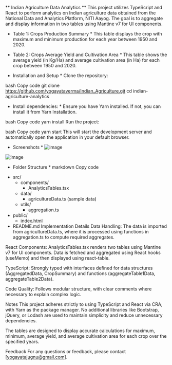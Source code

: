 ** Indian Agriculture Data Analytics **
This project utilizes TypeScript and React to perform analytics on Indian agriculture data obtained from the National Data and Analytics Platform, NITI Aayog. The goal is to aggregate and display information in two tables using Mantine v7 for UI components.

* Table 1: Crops Production Summary *
This table displays the crop with maximum and minimum production for each year between 1950 and 2020.

* Table 2: Crops Average Yield and Cultivation Area *
This table shows the average yield (in Kg/Ha) and average cultivation area (in Ha) for each crop between 1950 and 2020.

* Installation and Setup *
Clone the repository:

bash
Copy code
git clone https://github.com/yogayataverma/Indian_Agriculture.git
cd  indian-agriculture-analytics
* Install dependencies: *
Ensure you have Yarn installed. If not, you can install it from Yarn Installation.

bash
Copy code
yarn install
Run the project:

bash
Copy code
yarn start
This will start the development server and automatically open the application in your default browser.

* Screenshots *
![image](https://github.com/yogayataverma/Indian_Agriculture/assets/63913693/fd24a5d0-182f-4aaa-b472-4018db743910)

![image](https://github.com/yogayataverma/Indian_Agriculture/assets/63913693/d77f918b-84d0-476a-b6bb-c0288b129a01)

* Folder Structure *
markdown
Copy code
- src/
  - components/
    - AnalyticsTables.tsx
  - data/
    - agricultureData.ts (sample data)
  - utils/
    - aggregation.ts
- public/
  - index.html
- README.md
Implementation Details
Data Handling: The data is imported from agricultureData.ts, where it is processed using functions in aggregation.ts to compute required aggregates.

React Components: AnalyticsTables.tsx renders two tables using Mantine v7 for UI components. Data is fetched and aggregated using React hooks (useMemo) and then displayed using react-table.

TypeScript: Strongly typed with interfaces defined for data structures (AggregatedData, CropSummary) and functions (aggregateTable1Data, aggregateTable2Data).

Code Quality: Follows modular structure, with clear comments where necessary to explain complex logic.

Notes
This project adheres strictly to using TypeScript and React via CRA, with Yarn as the package manager. No additional libraries like Bootstrap, jQuery, or Lodash are used to maintain simplicity and reduce unnecessary dependencies.

The tables are designed to display accurate calculations for maximum, minimum, average yield, and average cultivation area for each crop over the specified years.

Feedback
For any questions or feedback, please contact [yogayatajugnu@gmail.com].
